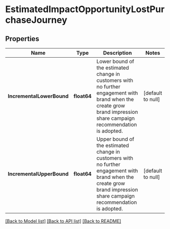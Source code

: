 # EstimatedImpactOpportunityLostPurchaseJourney

## Properties
Name | Type | Description | Notes
------------ | ------------- | ------------- | -------------
**IncrementalLowerBound** | **float64** | Lower bound of the estimated change in customers with no further engagement with brand when the create grow brand impression share campaign recommendation is adopted. | [default to null]
**IncrementalUpperBound** | **float64** | Upper bound of the estimated change in customers with no further engagement with brand when the create grow brand impression share campaign recommendation is adopted. | [default to null]

[[Back to Model list]](../README.md#documentation-for-models) [[Back to API list]](../README.md#documentation-for-api-endpoints) [[Back to README]](../README.md)

